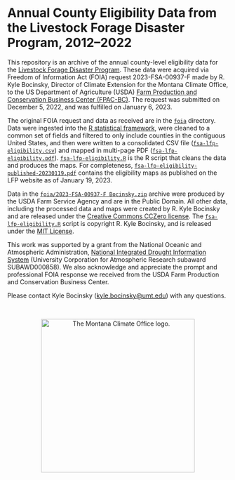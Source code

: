 # Annual County Eligibility Data from the Livestock Forage Disaster Program, 2012–2022

This repository is an archive of the annual county-level eligibility data for the [Livestock Forage Disaster Program](https://www.fsa.usda.gov/programs-and-services/disaster-assistance-program/livestock-forage/index). These data were acquired via Freedom of Information Act (FOIA) request 2023-FSA-00937-F made by R. Kyle Bocinsky, Director of Climate Extension for the Montana Climate Office, to the US Department of Agriculture (USDA) [Farm Production and Conservation Business Center (FPAC-BC)](https://www.fpacbc.usda.gov). The request was submitted on December 5, 2022, and was fulfilled on January 6, 2023.

The original FOIA request and data as received are in the [`foia`](/foia) directory. Data were ingested into the [R statistical framework](https://www.r-project.org), were cleaned to a common set of fields and filtered to only include counties in the contiguous United States, and then were written to a consolidated CSV file ([`fsa-lfp-eligibility.csv`](/fsa-lfp-eligibility.csv)) and mapped in multi-page PDF ([`fsa-lfp-eligibility.pdf`](/fsa-lfp-eligibility.pdf)). [`fsa-lfp-eligibility.R`](/fsa-lfp-eligibility.R) is the R script that cleans the data and produces the maps. For completeness, [`fsa-lfp-eligibility-published-20230119.pdf`](/fsa-lfp-eligibility-published-20230119.pdf) contains the eligibility maps as published on the LFP website as of January 19, 2023.

Data in the [`foia/2023-FSA-00937-F Bocinsky.zip`](/foia/2023-FSA-00937-F%20Bocinsky.zip) archive were produced by the USDA Farm Service Agency and are in the Public Domain. All other data, including the processed data and maps were created by R. Kyle Bocinsky and are released under the [Creative Commons CCZero license](https://creativecommons.org/publicdomain/zero/1.0/). The [`fsa-lfp-eligibility.R`](/fsa-lfp-eligibility.R) script is copyright R. Kyle Bocinsky, and is released under the [MIT License](/LICENSE.md).

This work was supported by a grant from the National Oceanic and Atmospheric Administration, [National Integrated Drought Information System](https://www.drought.gov) (University Corporation for Atmospheric Research subaward SUBAWD000858). We also acknowledge and appreciate the prompt and professional FOIA response we received from the USDA Farm Production and Conservation Business Center.

Please contact Kyle Bocinsky ([kyle.bocinsky@umt.edu](mailto:kyle.bocinsky@umt.edu)) with any questions.

<br>
<p align="center">
<a href="https://climate.umt.edu" target="_blank">
<img src="https://climate.umt.edu/imx/MCO_logo.svg" width="350" alt="The Montana Climate Office logo.">
</a>
</p>
